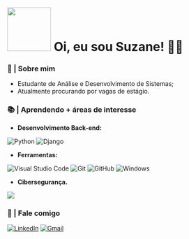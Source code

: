 

# <img src="https://gifs4crds.carrd.co/assets/images/gallery01/77f848c5.gif?vca07fc73a" width="100" height=""> Oi, eu sou Suzane! 👩‍💻

### 👾 | Sobre mim
* Estudante de Análise e Desenvolvimento de Sistemas;
* Atualmente procurando por vagas de estágio.

### 📚 | Aprendendo + áreas de interesse

* **Desenvolvimento Back-end:**
  
![Python](https://img.shields.io/badge/python-3670A0?style=for-the-badge&logo=python&logoColor=ffdd54) ![Django](https://img.shields.io/badge/django-%23092E20.svg?style=for-the-badge&logo=django&logoColor=white)
* **Ferramentas:**
  
![Visual Studio Code](https://img.shields.io/badge/Visual%20Studio%20Code-0078d7.svg?style=for-the-badge&logo=visual-studio-code&logoColor=white) ![Git](https://img.shields.io/badge/git-%23F05033.svg?style=for-the-badge&logo=git&logoColor=white) ![GitHub](https://img.shields.io/badge/github-%23121011.svg?style=for-the-badge&logo=github&logoColor=white) ![Windows](https://img.shields.io/badge/Windows-0078D6?style=for-the-badge&logo=windows&logoColor=white)
* **Cibersegurança.**

<img src="https://gifcity.carrd.co/assets/images/gallery38/7bf95592.gif?v=d55ea43d" width="" height="">


### 💬 | Fale comigo
[![LinkedIn](https://img.shields.io/badge/linkedin-%230077B5.svg?style=for-the-badge&logo=linkedin&logoColor=white)](https://www.linkedin.com/in/suzane-vit%C3%B3ria-oliveira-rodrigues-6205292b6?lipi=urn%3Ali%3Apage%3Ad_flagship3_profile_view_base_contact_details%3BL74ya%2FmaSXCqvm07muzczg%3D%3D) [![Gmail](https://img.shields.io/badge/Gmail-D14836?style=for-the-badge&logo=gmail&logoColor=white)](suzanerodrigues589@gmail.com)
